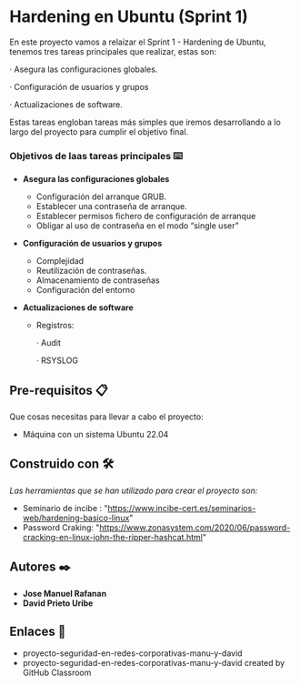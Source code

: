 # Hardening en Ubuntu (Sprint 1)

En este proyecto vamos a relaizar el Sprint 1 - Hardening de Ubuntu, tenemos tres tareas principales que realizar, estas son:

· Asegura las configuraciones globales.

· Configuración de usuarios y grupos

· Actualizaciones de software.

Estas tareas engloban tareas más simples que iremos desarrollando a lo largo del proyecto para cumplir el objetivo final.

### Objetivos de laas tareas principales  ⌨️

* **Asegura las configuraciones globales**

   - Configuración del arranque GRUB.
   - Establecer una contraseña de arranque.
   - Establecer permisos fichero de configuración de arranque
   - Obligar al uso de contraseña en el modo “single user”
 
 * **Configuración de usuarios y grupos**

   - Complejidad
   - Reutilización de contraseñas.
   - Almacenamiento de contraseñas
   - Configuración del entorno

* **Actualizaciones de software**

   - Registros:
  
      · Audit
      
      · RSYSLOG
      
## Pre-requisitos 📋
Que cosas necesitas para llevar a cabo el proyecto:

* Máquina con un sistema Ubuntu 22.04

## Construido con 🛠️

_Las herramientas que se han utilizado para crear el proyecto son:_

* Seminario de incibe : "https://www.incibe-cert.es/seminarios-web/hardening-basico-linux"
* Password Craking: "https://www.zonasystem.com/2020/06/password-cracking-en-linux-john-the-ripper-hashcat.html"

## Autores ✒️

* **Jose Manuel Rafanan** 
* **David Prieto Uribe**

## Enlaces  📖

* proyecto-seguridad-en-redes-corporativas-manu-y-david
* proyecto-seguridad-en-redes-corporativas-manu-y-david created by GitHub Classroom
